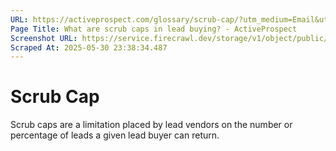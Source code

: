 ```yaml
---
URL: https://activeprospect.com/glossary/scrub-cap/?utm_medium=Email&utm_source=Website&utm_campaign=AP-Email-InsideCBM-September
Page Title: What are scrub caps in lead buying? - ActiveProspect
Screenshot URL: https://service.firecrawl.dev/storage/v1/object/public/media/screenshot-6d09048d-1720-443f-8bca-f0d7484a53ca.png
Scraped At: 2025-05-30 23:38:34.487
---
```

# Scrub Cap

Scrub caps are a limitation placed by lead vendors on the number or percentage of leads a given lead buyer can return.


